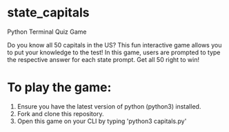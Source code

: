 # state_capitals
Python Terminal Quiz Game

Do you know all 50 capitals in the US? This fun interactive game allows you to put your knowledge to the test! In this game, users are prompted to type the respective answer for each state prompt. Get all 50 right to win!




# To play the game:

1. Ensure you have the latest version of python (python3)
installed. 
2. Fork and clone this repository. 
3. Open this game on your CLI by typing 'python3 capitals.py'

#
